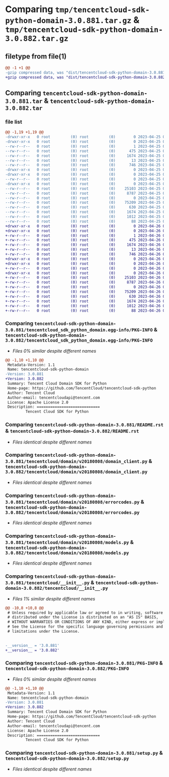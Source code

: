 # Comparing `tmp/tencentcloud-sdk-python-domain-3.0.881.tar.gz` & `tmp/tencentcloud-sdk-python-domain-3.0.882.tar.gz`

## filetype from file(1)

```diff
@@ -1 +1 @@
-gzip compressed data, was "dist/tencentcloud-sdk-python-domain-3.0.881.tar", last modified: Tue Apr 25 00:35:57 2023, max compression
+gzip compressed data, was "dist/tencentcloud-sdk-python-domain-3.0.882.tar", last modified: Wed Apr 26 03:18:14 2023, max compression
```

## Comparing `tencentcloud-sdk-python-domain-3.0.881.tar` & `tencentcloud-sdk-python-domain-3.0.882.tar`

### file list

```diff
@@ -1,19 +1,19 @@
-drwxr-xr-x   0 root         (0) root         (0)        0 2023-04-25 00:35:57.000000 tencentcloud-sdk-python-domain-3.0.881/
-drwxr-xr-x   0 root         (0) root         (0)        0 2023-04-25 00:35:57.000000 tencentcloud-sdk-python-domain-3.0.881/tencentcloud_sdk_python_domain.egg-info/
--rw-r--r--   0 root         (0) root         (0)        1 2023-04-25 00:35:57.000000 tencentcloud-sdk-python-domain-3.0.881/tencentcloud_sdk_python_domain.egg-info/dependency_links.txt
--rw-r--r--   0 root         (0) root         (0)      475 2023-04-25 00:35:57.000000 tencentcloud-sdk-python-domain-3.0.881/tencentcloud_sdk_python_domain.egg-info/SOURCES.txt
--rw-r--r--   0 root         (0) root         (0)     1674 2023-04-25 00:35:57.000000 tencentcloud-sdk-python-domain-3.0.881/tencentcloud_sdk_python_domain.egg-info/PKG-INFO
--rw-r--r--   0 root         (0) root         (0)       13 2023-04-25 00:35:57.000000 tencentcloud-sdk-python-domain-3.0.881/tencentcloud_sdk_python_domain.egg-info/top_level.txt
--rw-r--r--   0 root         (0) root         (0)      746 2023-04-25 00:35:57.000000 tencentcloud-sdk-python-domain-3.0.881/README.rst
-drwxr-xr-x   0 root         (0) root         (0)        0 2023-04-25 00:35:57.000000 tencentcloud-sdk-python-domain-3.0.881/tencentcloud/
-drwxr-xr-x   0 root         (0) root         (0)        0 2023-04-25 00:35:57.000000 tencentcloud-sdk-python-domain-3.0.881/tencentcloud/domain/
--rw-r--r--   0 root         (0) root         (0)        0 2023-04-25 00:35:57.000000 tencentcloud-sdk-python-domain-3.0.881/tencentcloud/domain/__init__.py
-drwxr-xr-x   0 root         (0) root         (0)        0 2023-04-25 00:35:57.000000 tencentcloud-sdk-python-domain-3.0.881/tencentcloud/domain/v20180808/
--rw-r--r--   0 root         (0) root         (0)    25103 2023-04-25 00:35:57.000000 tencentcloud-sdk-python-domain-3.0.881/tencentcloud/domain/v20180808/domain_client.py
--rw-r--r--   0 root         (0) root         (0)     8787 2023-04-25 00:35:57.000000 tencentcloud-sdk-python-domain-3.0.881/tencentcloud/domain/v20180808/errorcodes.py
--rw-r--r--   0 root         (0) root         (0)        0 2023-04-25 00:35:57.000000 tencentcloud-sdk-python-domain-3.0.881/tencentcloud/domain/v20180808/__init__.py
--rw-r--r--   0 root         (0) root         (0)    75209 2023-04-25 00:35:57.000000 tencentcloud-sdk-python-domain-3.0.881/tencentcloud/domain/v20180808/models.py
--rw-r--r--   0 root         (0) root         (0)      630 2023-04-25 00:35:57.000000 tencentcloud-sdk-python-domain-3.0.881/tencentcloud/__init__.py
--rw-r--r--   0 root         (0) root         (0)     1674 2023-04-25 00:35:57.000000 tencentcloud-sdk-python-domain-3.0.881/PKG-INFO
--rw-r--r--   0 root         (0) root         (0)     1012 2023-04-25 00:35:57.000000 tencentcloud-sdk-python-domain-3.0.881/setup.py
--rw-r--r--   0 root         (0) root         (0)       88 2023-04-25 00:35:57.000000 tencentcloud-sdk-python-domain-3.0.881/setup.cfg
+drwxr-xr-x   0 root         (0) root         (0)        0 2023-04-26 03:18:14.000000 tencentcloud-sdk-python-domain-3.0.882/
+drwxr-xr-x   0 root         (0) root         (0)        0 2023-04-26 03:18:14.000000 tencentcloud-sdk-python-domain-3.0.882/tencentcloud_sdk_python_domain.egg-info/
+-rw-r--r--   0 root         (0) root         (0)        1 2023-04-26 03:18:14.000000 tencentcloud-sdk-python-domain-3.0.882/tencentcloud_sdk_python_domain.egg-info/dependency_links.txt
+-rw-r--r--   0 root         (0) root         (0)      475 2023-04-26 03:18:14.000000 tencentcloud-sdk-python-domain-3.0.882/tencentcloud_sdk_python_domain.egg-info/SOURCES.txt
+-rw-r--r--   0 root         (0) root         (0)     1674 2023-04-26 03:18:14.000000 tencentcloud-sdk-python-domain-3.0.882/tencentcloud_sdk_python_domain.egg-info/PKG-INFO
+-rw-r--r--   0 root         (0) root         (0)       13 2023-04-26 03:18:14.000000 tencentcloud-sdk-python-domain-3.0.882/tencentcloud_sdk_python_domain.egg-info/top_level.txt
+-rw-r--r--   0 root         (0) root         (0)      746 2023-04-26 03:18:14.000000 tencentcloud-sdk-python-domain-3.0.882/README.rst
+drwxr-xr-x   0 root         (0) root         (0)        0 2023-04-26 03:18:14.000000 tencentcloud-sdk-python-domain-3.0.882/tencentcloud/
+drwxr-xr-x   0 root         (0) root         (0)        0 2023-04-26 03:18:14.000000 tencentcloud-sdk-python-domain-3.0.882/tencentcloud/domain/
+-rw-r--r--   0 root         (0) root         (0)        0 2023-04-26 03:18:14.000000 tencentcloud-sdk-python-domain-3.0.882/tencentcloud/domain/__init__.py
+drwxr-xr-x   0 root         (0) root         (0)        0 2023-04-26 03:18:14.000000 tencentcloud-sdk-python-domain-3.0.882/tencentcloud/domain/v20180808/
+-rw-r--r--   0 root         (0) root         (0)    25103 2023-04-26 03:18:14.000000 tencentcloud-sdk-python-domain-3.0.882/tencentcloud/domain/v20180808/domain_client.py
+-rw-r--r--   0 root         (0) root         (0)     8787 2023-04-26 03:18:14.000000 tencentcloud-sdk-python-domain-3.0.882/tencentcloud/domain/v20180808/errorcodes.py
+-rw-r--r--   0 root         (0) root         (0)        0 2023-04-26 03:18:14.000000 tencentcloud-sdk-python-domain-3.0.882/tencentcloud/domain/v20180808/__init__.py
+-rw-r--r--   0 root         (0) root         (0)    75209 2023-04-26 03:18:14.000000 tencentcloud-sdk-python-domain-3.0.882/tencentcloud/domain/v20180808/models.py
+-rw-r--r--   0 root         (0) root         (0)      630 2023-04-26 03:18:14.000000 tencentcloud-sdk-python-domain-3.0.882/tencentcloud/__init__.py
+-rw-r--r--   0 root         (0) root         (0)     1674 2023-04-26 03:18:14.000000 tencentcloud-sdk-python-domain-3.0.882/PKG-INFO
+-rw-r--r--   0 root         (0) root         (0)     1012 2023-04-26 03:18:14.000000 tencentcloud-sdk-python-domain-3.0.882/setup.py
+-rw-r--r--   0 root         (0) root         (0)       88 2023-04-26 03:18:14.000000 tencentcloud-sdk-python-domain-3.0.882/setup.cfg
```

### Comparing `tencentcloud-sdk-python-domain-3.0.881/tencentcloud_sdk_python_domain.egg-info/PKG-INFO` & `tencentcloud-sdk-python-domain-3.0.882/tencentcloud_sdk_python_domain.egg-info/PKG-INFO`

 * *Files 0% similar despite different names*

```diff
@@ -1,10 +1,10 @@
 Metadata-Version: 1.1
 Name: tencentcloud-sdk-python-domain
-Version: 3.0.881
+Version: 3.0.882
 Summary: Tencent Cloud Domain SDK for Python
 Home-page: https://github.com/TencentCloud/tencentcloud-sdk-python
 Author: Tencent Cloud
 Author-email: tencentcloudapi@tencent.com
 License: Apache License 2.0
 Description: ============================
         Tencent Cloud SDK for Python
```

### Comparing `tencentcloud-sdk-python-domain-3.0.881/README.rst` & `tencentcloud-sdk-python-domain-3.0.882/README.rst`

 * *Files identical despite different names*

### Comparing `tencentcloud-sdk-python-domain-3.0.881/tencentcloud/domain/v20180808/domain_client.py` & `tencentcloud-sdk-python-domain-3.0.882/tencentcloud/domain/v20180808/domain_client.py`

 * *Files identical despite different names*

### Comparing `tencentcloud-sdk-python-domain-3.0.881/tencentcloud/domain/v20180808/errorcodes.py` & `tencentcloud-sdk-python-domain-3.0.882/tencentcloud/domain/v20180808/errorcodes.py`

 * *Files identical despite different names*

### Comparing `tencentcloud-sdk-python-domain-3.0.881/tencentcloud/domain/v20180808/models.py` & `tencentcloud-sdk-python-domain-3.0.882/tencentcloud/domain/v20180808/models.py`

 * *Files identical despite different names*

### Comparing `tencentcloud-sdk-python-domain-3.0.881/tencentcloud/__init__.py` & `tencentcloud-sdk-python-domain-3.0.882/tencentcloud/__init__.py`

 * *Files 1% similar despite different names*

```diff
@@ -10,8 +10,8 @@
 # Unless required by applicable law or agreed to in writing, software
 # distributed under the License is distributed on an "AS IS" BASIS,
 # WITHOUT WARRANTIES OR CONDITIONS OF ANY KIND, either express or implied.
 # See the License for the specific language governing permissions and
 # limitations under the License.
 
 
-__version__ = '3.0.881'
+__version__ = '3.0.882'
```

### Comparing `tencentcloud-sdk-python-domain-3.0.881/PKG-INFO` & `tencentcloud-sdk-python-domain-3.0.882/PKG-INFO`

 * *Files 0% similar despite different names*

```diff
@@ -1,10 +1,10 @@
 Metadata-Version: 1.1
 Name: tencentcloud-sdk-python-domain
-Version: 3.0.881
+Version: 3.0.882
 Summary: Tencent Cloud Domain SDK for Python
 Home-page: https://github.com/TencentCloud/tencentcloud-sdk-python
 Author: Tencent Cloud
 Author-email: tencentcloudapi@tencent.com
 License: Apache License 2.0
 Description: ============================
         Tencent Cloud SDK for Python
```

### Comparing `tencentcloud-sdk-python-domain-3.0.881/setup.py` & `tencentcloud-sdk-python-domain-3.0.882/setup.py`

 * *Files identical despite different names*

